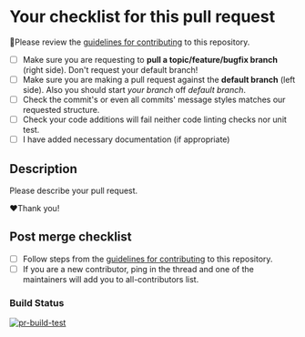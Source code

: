 # Your checklist for this pull request

🚨Please review the [guidelines for contributing](../CONTRIBUTING.md) to this repository.

- [ ] Make sure you are requesting to **pull a topic/feature/bugfix branch** (right side). Don't request your default branch!
- [ ] Make sure you are making a pull request against the **default branch** (left side). Also you should start *your branch* off *default branch*.
- [ ] Check the commit's or even all commits' message styles matches our requested structure.
- [ ] Check your code additions will fail neither code linting checks nor unit test.
- [ ] I have added necessary documentation (if appropriate)

## Description

Please describe your pull request.

❤️Thank you!

## Post merge checklist

- [ ] Follow steps from the [guidelines for contributing](../CONTRIBUTING.md) to this repository.
- [ ] If you are a new contributor, ping in the thread and one of the maintainers will add you to all-contributors list.

<!-- Please don't delete the build status badge. -->
### Build Status

[![pr-build-test](https://github.com/nayakastha/project-shabd/actions/workflows/pull_request.yml/badge.svg)](https://github.com/nayakastha/project-shabd/actions/workflows/pull_request.yml)
